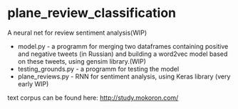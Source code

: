 # plane_review_classification
A neural net for review sentiment analysis(WIP)

- model.py - a programm for merging two dataframes containing positive and negative tweets (in Russian) and building a word2vec model based on these tweets, using gensim library.(WIP)
- testing_grounds.py - a programm for testing the model
- plane_reviews.py - RNN for sentiment analysis, using Keras library (very early WIP)

text corpus can be found here: 
http://study.mokoron.com/
